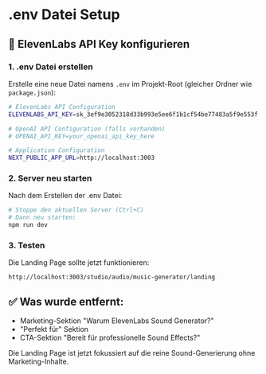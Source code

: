 # .env Datei Setup

## 🔑 ElevenLabs API Key konfigurieren

### 1. .env Datei erstellen
Erstelle eine neue Datei namens `.env` im Projekt-Root (gleicher Ordner wie `package.json`):

```bash
# ElevenLabs API Configuration
ELEVENLABS_API_KEY=sk_3ef9e3052318d33b993e5ee6f1b1cf54be77483a5f9e553f

# OpenAI API Configuration (falls vorhanden)
# OPENAI_API_KEY=your_openai_api_key_here

# Application Configuration
NEXT_PUBLIC_APP_URL=http://localhost:3003
```

### 2. Server neu starten
Nach dem Erstellen der .env Datei:
```bash
# Stoppe den aktuellen Server (Ctrl+C)
# Dann neu starten:
npm run dev
```

### 3. Testen
Die Landing Page sollte jetzt funktionieren:
```
http://localhost:3003/studio/audio/music-generator/landing
```

## ✅ Was wurde entfernt:
- Marketing-Sektion "Warum ElevenLabs Sound Generator?"
- "Perfekt für" Sektion
- CTA-Sektion "Bereit für professionelle Sound Effects?"

Die Landing Page ist jetzt fokussiert auf die reine Sound-Generierung ohne Marketing-Inhalte.

